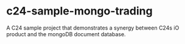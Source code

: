 c24-sample-mongo-trading
========================

A C24 sample project that demonstrates a synergy between C24s iO product and the mongoDB document database.